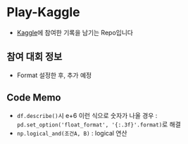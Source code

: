 # Play-Kaggle
- [Kaggle](https://www.kaggle.com/)에 참여한 기록을 남기는 Repo입니다


## 참여 대회 정보
- Format 설정한 후, 추가 예정



## Code Memo
- ```df.describe()```시 e+6 이런 식으로 숫자가 나올 경우 : ```pd.set_option('float_format', '{:.3f}'.format)```로 해결
- ```np.logical_and(조건A, B)``` : logical 연산 